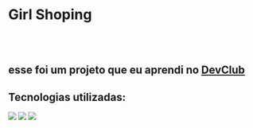 <h1>Girl Shoping</h1>
<br>
<br>
<h2>esse foi um projeto que eu aprendi no <a href="http://rodolfomori.com.br/devclub">DevClub</a></h2>

<h2>Tecnologias utilizadas:</h2>

<img src="https://img.shields.io/badge/HTML5-E34F26?style=for-the-badge&logo=html5&logoColor=white">
<img src="https://img.shields.io/badge/CSS3-1572B6?style=for-the-badge&logo=css3&logoColor=white">


<img src="https://github.com/rafaelqueiroz11/girl-shoping/blob/main/assets/desktop.png?raw=true">
